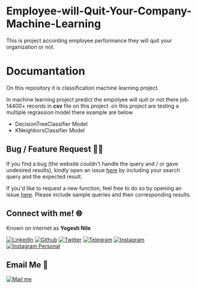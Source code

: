 # Employee-will-Quit-Your-Company-Machine-Learning
This is project according employee performance they will quit your organization or not. 


# Documantation
On this repository it is classification machine learning project.

In machine learning project predict the empolyee will quit or not there job. 14400+ records in **csv** file on this project.
on this project are testing a multiple regrassion model there example are below
 - DecisionTreeClassifier Model
 - KNeighborsClassifier Model

## Bug / Feature Request :man_technologist:
If you find a bug (the website couldn't handle the query and / or gave undesired results), kindly open an issue [here](https://github.com/yogeshnile/Employee-will-Quit-Your-Company-Machine-Learning/issues/new) by including your search query and the expected result.

If you'd like to request a new function, feel free to do so by opening an issue [here](https://github.com/yogeshnile/Employee-will-Quit-Your-Company-Machine-Learning/issues/new). Please include sample queries and their corresponding results.


## Connect with me! 🌐
Known on internet as **Yogesh Nile**

[<img target="_blank" src="https://img.icons8.com/bubbles/100/000000/linkedin.png" title="LinkedIn">](https://bit.ly/2Ky3ho6)  [<img target="_blank" src="https://img.icons8.com/bubbles/100/000000/github.png" title="Github">](https://bit.ly/2yoggit) [<img target="_blank" src="https://img.icons8.com/bubbles/100/000000/twitter.png" title="Twitter">](https://bit.ly/3dbLJLC) [<img target="_blank" src="https://img.icons8.com/bubbles/100/000000/telegram-app.png" title="Telegram"/>](https://t.me/yogeshnile) [<img target="_blank" src="https://img.icons8.com/bubbles/100/000000/instagram-new.png" title="Instagram">](https://bit.ly/3b9Qeo4)  [<img target="_blank" src="https://img.icons8.com/bubbles/100/000000/instagram.png" title="Instagram Personal">](https://bit.ly/32SXHV0)

## Email Me :e-mail:

[<img target="_blank" src="https://img.icons8.com/bubbles/100/000000/secured-letter.png" title="Mail me">](mailto:yogeshnile.work4u@gmail.com)
